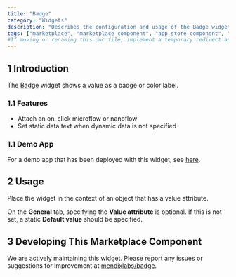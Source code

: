 ```yaml
---
title: "Badge"
category: "Widgets"
description: "Describes the configuration and usage of the Badge widget, which is available in the Mendix Marketplace."
tags: ["marketplace", "marketplace component", "app store component", "widget", "badge", "color label", "platform support"]
#If moving or renaming this doc file, implement a temporary redirect and let the respective team know they should update the URL in the product. See Mapping to Products for more details.
---
```


## 1 Introduction

The [Badge](https://appstore.home.mendix.com/link/app/50325/) widget shows a value as a badge or color label.

### 1.1 Features

* Attach an on-click microflow or nanoflow
* Set static data text when dynamic data is not specified

### 1.1 Demo App

For a demo app that has been deployed with this widget, see [here](https://badge.mxapps.io/).

## 2 Usage

Place the widget in the context of an object that has a value attribute.

On the **General** tab, specifying the **Value attribute**  is optional. If this is not set, a static **Default value** should be specified. 

## 3 Developing This Marketplace Component

We are actively maintaining this widget. Please report any issues or suggestions for improvement at [mendixlabs/badge](https://github.com/mendixlabs/badge/issues).
